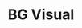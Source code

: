 ---
layout: post
title: 'BG Visual'
story: 'http://bostonglobe.github.io/visual'
text: 'A visual look at new and trending stories from The Boston Globe. Choose stories based on the lead art.'
vimeo: '<iframe src="//player.vimeo.com/video/100246190?title=0&amp;byline=0&amp;portrait=0&amp;color=ffffff" width="640" height="406" frameborder="0" webkitallowfullscreen mozallowfullscreen allowfullscreen></iframe>'
---